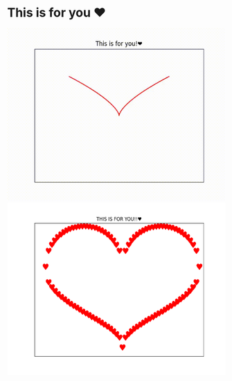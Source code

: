 # This is for you ❤️

<img src="heart.gif" width="650" height="400" />
<img src="heart.png" width="650" height="400" />
